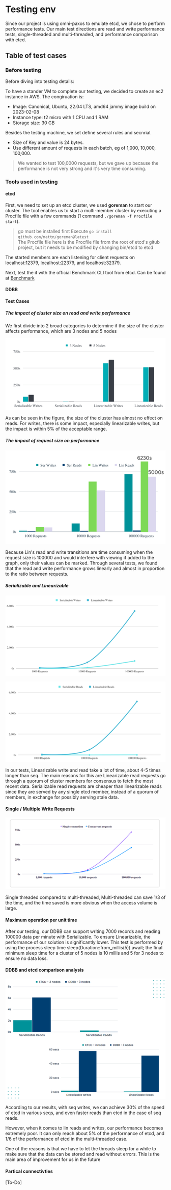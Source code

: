 # Testing env

Since our project is using omni-paxos to emulate etcd, we chose to perform performance tests.
Our main test directions are read and write performance tests, single-threaded and multi-threaded, and performance comparison with etcd.
## Table of test cases


### Before testing

Before diving into testing details:

To have a stander VM to complete our testing, we decided to create an ec2 instance in AWS. The congiruation is:  

- Image: Canonical, Ubuntu, 22.04 LTS, amd64 jammy image build on 2023-02-08  
- Instance type: t2 micro with 1 CPU and 1 RAM
- Storage size: 30 GB

Besides the testing machine, we set define several rules and secnrial.

- Size of Key and value is 24 bytes.
- Use different amount of requests in each batch, eg of 1,000, 10,000, 100,000.  

> We wanted to test 100,0000 requests, but we gave up because the performance is not very strong and it's very time consuming.

### Tools used in testing

#### etcd

First, we need to set up an etcd cluster, we used **goreman** to start our cluster. The tool enables us to start a multi-member cluster by executing a Procfile file with a few commands (1 command `./goreman -f Procfile start`).

> go must be installed first
> Execute `go install github.com/mattn/goreman@latest`  
> The Procfile file here is the Procfile file from the root of etcd's gitub project, but it needs to be modified by changing bin/etcd to etcd

The started members are each listening for client requests on localhost:12379, localhost:22379, and localhost:32379.

Next, test the it with the official Benchmark CLI tool from etcd. Can be found at
[Benchmark](https://github.com/etcd-io/etcd/tree/v3.4.16/tools/benchmark)


#### DDBB

#### Test Cases

##### The impact of cluster size on read and write performance

We first divide into 2 broad categories to determine if the size of the cluster affects performance, which are 3 nodes and 5 nodes

![cluster-size](./ddbb_deepdive.assets/cluster%20size.png "cluster size")

As can be seen in the figure, the size of the cluster has almost no effect on reads. For writes, there is some impact, especially linearizable writes, but the impact is within 5% of the acceptable range.

##### The impact of request size on performance

![requests-size](./ddbb_deepdive.assets/requests_size.png "requests size")

Because Lin's read and write transitions are time consuming when the request size is 100000 and would interfere with viewing if added to the graph, only their values can be marked. Through several tests, we found that the read and write performance grows linearly and almost in proportion to the ratio between requests.

##### Serializable and Linearizable

![writes](./ddbb_deepdive.assets/writes.png "writes")

![reads](./ddbb_deepdive.assets/reads.png "reads")

In our tests, Linearizable write and read take a lot of time, about 4-5 times longer than seq. The main reasons for this are Linearizable read requests go through a quorum of cluster members for consensus to fetch the most recent data. Serializable read requests are cheaper than linearizable reads since they are served by any single etcd member, instead of a quorum of members, in exchange for possibly serving stale data.

#### Single / Multiple Write Requests

![single-multiple](./ddbb_deepdive.assets/Single-Multiple%20Write%20Requests.png "single Multiple")

Single threaded compared to multi-threaded,
Multi-threaded can save 1/3 of the time, and the time saved is more obvious when the access volume is large.

#### Maximum operation per unit time

After our testing, our DDBB can support writing 7000 records and reading 100000 data per minute with Serializable. To ensure Linearizable, the performance of our solution is significantly lower.
This test is performed by using the process sleep time sleep(Duration::from_millis(5)).await; the final minimum sleep time for a cluster of 5 nodes is 10 millis and 5 for 3 nodes to ensure no data loss.

#### DDBB and etcd comparison analysis

![ddbb-etcd](./ddbb_deepdive.assets/etcd-ddbb.png "ddbb etcd")

According to our results, with seq writes, we can achieve 30% of the speed of etcd in various seqs, and even faster reads than etcd in the case of seq reads.

However, when it comes to lin reads and writes, our performance becomes extremely poor. It can only reach about 5% of the performance of etcd, and 1/6 of the performance of etcd in the multi-threaded case.  

One of the reasons is that we have to let the threads sleep for a while to make sure that the data can be stored and read without errors. This is the main area of improvement for us in the future

#### Partical connectivties

[To-Do]
